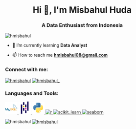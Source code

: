 <h1 align="center">Hi 👋, I'm Misbahul Huda</h1>
<h3 align="center">A Data Enthusiast from Indonesia</h3>

<p align="left"> <img src="https://komarev.com/ghpvc/?username=hmisbahul&label=Profile%20views&color=0e75b6&style=flat" alt="hmisbahul" /> </p>

- 🌱 I’m currently learning **Data Analyst**

- 📫 How to reach me **hmisbahul08@gmail.com**

<h3 align="left">Connect with me:</h3>
<p align="left">
<a href="https://linkedin.com/in/hmisbahul" target="blank"><img align="center" src="https://raw.githubusercontent.com/rahuldkjain/github-profile-readme-generator/master/src/images/icons/Social/linked-in-alt.svg" alt="hmisbahul" height="30" width="40" /></a>
<a href="https://instagram.com/hmisbahul_" target="blank"><img align="center" src="https://raw.githubusercontent.com/rahuldkjain/github-profile-readme-generator/master/src/images/icons/Social/instagram.svg" alt="hmisbahul_" height="30" width="40" /></a>
</p>

<h3 align="left">Languages and Tools:</h3>
<p align="left"> <a href="https://www.mysql.com/" target="_blank" rel="noreferrer"> <img src="https://raw.githubusercontent.com/devicons/devicon/master/icons/mysql/mysql-original-wordmark.svg" alt="mysql" width="40" height="40"/> </a> <a href="https://pandas.pydata.org/" target="_blank" rel="noreferrer"> <img src="https://raw.githubusercontent.com/devicons/devicon/2ae2a900d2f041da66e950e4d48052658d850630/icons/pandas/pandas-original.svg" alt="pandas" width="40" height="40"/> </a> <a href="https://www.python.org" target="_blank" rel="noreferrer"> <img src="https://raw.githubusercontent.com/devicons/devicon/master/icons/python/python-original.svg" alt="python" width="40" height="40"/> </a> <a href="https://www.r-project.org/" target="_blank" rel="noreferre"> <img src="https://www.r-project.org/Rlogo.png" alt="r" width="40" height ="40" /> </a> <a href="https://scikit-learn.org/" target="_blank" rel="noreferrer"> <img src="https://upload.wikimedia.org/wikipedia/commons/0/05/Scikit_learn_logo_small.svg" alt="scikit_learn" width="40" height="40"/> </a> <a href="https://seaborn.pydata.org/" target="_blank" rel="noreferrer"> <img src="https://seaborn.pydata.org/_images/logo-mark-lightbg.svg" alt="seaborn" width="40" height="40"/> </a> </p>

<p><img align="left" src="https://github-readme-stats.vercel.app/api/top-langs?username=hmisbahul&show_icons=true&locale=en&layout=compact" alt="hmisbahul" /></p>

<p>&nbsp;<img align="center" src="https://github-readme-stats.vercel.app/api?username=hmisbahul&show_icons=true&locale=en" alt="hmisbahul" /></p>
